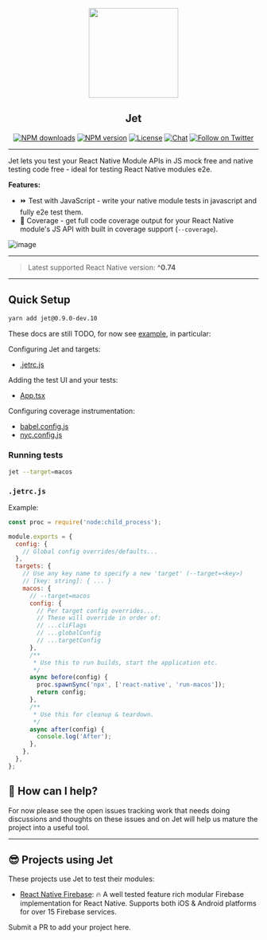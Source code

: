 <p align="center">
  <a href="https://invertase.io">
    <img height="180" src="https://static.invertase.io/assets/jet.png"><br/>
  </a>
  <h2 align="center">Jet</h2>
</p>

<p align="center">
  <a href="https://www.npmjs.com/package/jet"><img src="https://img.shields.io/npm/dm/jet.svg?style=flat-square" alt="NPM downloads"></a>
  <a href="https://www.npmjs.com/package/jet"><img src="https://img.shields.io/npm/v/jet.svg?style=flat-square" alt="NPM version"></a>
  <a href="/LICENSE"><img src="https://img.shields.io/npm/l/jet.svg?style=flat-square" alt="License"></a>
  <a href="https://discord.gg/C9aK28N"><img src="https://img.shields.io/discord/295953187817521152.svg?logo=discord&style=flat-square&colorA=7289da&label=discord" alt="Chat"></a>
  <a href="https://twitter.com/invertaseio"><img src="https://img.shields.io/twitter/follow/invertaseio.svg?style=social&label=Follow" alt="Follow on Twitter"></a>
</p>

---

Jet lets you test your React Native Module APIs in JS mock free and native testing code free - ideal for testing React Native modules e2e.

**Features:**

- ⏩ Test with JavaScript - write your native module tests in javascript and fully e2e test them.
- 💯 Coverage - get full code coverage output for your React Native module's JS API with built in coverage support (`--coverage`).


![image](https://github.com/invertase/jet/assets/5347038/d0ca2c5b-7eee-48bb-94b5-21881455142d)

---

> Latest supported React Native version: **^0.74**

---

## Quick Setup

```sh
yarn add jet@0.9.0-dev.10
```

These docs are still TODO, for now see [example](./example), in particular:

Configuring Jet and targets:

- [.jetrc.js](./example/.jetrc.js)

Adding the test UI and your tests:

- [App.tsx](./example/App.tsx)

Configuring coverage instrumentation:

- [babel.config.js](./example/babel.config.js)
- [nyc.config.js](./example/nyc.config.js)

### Running tests

```sh
jet --target=macos
```

### `.jetrc.js`

Example:

```js
const proc = require('node:child_process');

module.exports = {
  config: {
    // Global config overrides/defaults...
  },
  targets: {
    // Use any key name to specify a new 'target' (--target=<key>)
    // [key: string]: { ... }
    macos: {
      // --target=macos
      config: {
        // Per target config overrides...
        // These will override in order of:
        // ...cliFlags
        // ...globalConfig
        // ...targetConfig
      },
      /**
       * Use this to run builds, start the application etc.
       */
      async before(config) {
        proc.spawnSync('npx', ['react-native', 'run-macos']);
        return config;
      },
      /**
       * Use this for cleanup & teardown.
       */
      async after(config) {
        console.log('After');
      },
    },
  },
};
```

## 💛 How can I help?

For now please see the open issues tracking work that needs doing discussions and thoughts on these issues and on Jet will help us mature the project into a useful tool.

---

## 😎 Projects using Jet

These projects use Jet to test their modules:

- [React Native Firebase](https://github.com/invertase/react-native-firebase): 🔥 A well tested feature rich modular Firebase implementation for React Native. Supports both iOS & Android platforms for over 15 Firebase services.

Submit a PR to add your project here.
